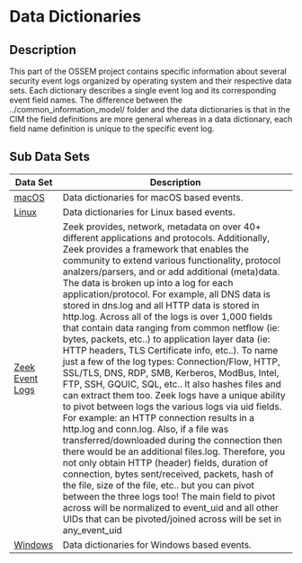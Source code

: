 # Data Dictionaries

## Description
This part of the OSSEM project contains specific information about several security event logs organized by operating system and their respective data sets. Each dictionary describes a single event log and its corresponding event field names. The difference between the ../common_information_model/ folder and the data dictionaries is that in the CIM the field definitions are more general whereas in a data dictionary, each field name definition is unique to the specific event log.

## Sub Data Sets
|Data Set|Description|
|---|---|
|[macOS](macos/)|Data dictionaries for macOS based events.|
|[Linux](linux/)|Data dictionaries for Linux based events.|
|[Zeek Event Logs](zeek/)|Zeek provides, network, metadata on over 40+ different applications and protocols. Additionally, Zeek provides a framework that enables the community to extend various functionality, protocol analzers/parsers, and or add additional (meta)data. The data is broken up into a log for each application/protocol. For example, all DNS data is stored in dns.log and all HTTP data is stored in http.log. Across all of the logs is over 1,000 fields that contain data ranging from common netflow (ie: bytes, packets, etc..) to application layer data (ie: HTTP headers, TLS Certificate info, etc..). To name just a few of the log types: Connection/Flow, HTTP, SSL/TLS, DNS, RDP, SMB, Kerberos, ModBus, Intel, FTP, SSH, GQUIC, SQL, etc.. It also hashes files and can extract them too. Zeek logs have a unique ability to pivot between logs the various logs via uid fields. For example: an HTTP connection results in a http.log and conn.log. Also, if a file was transferred/downloaded during the connection then there would be an additional files.log. Therefore, you not only obtain HTTP (header) fields, duration of connection, bytes sent/received, packets, hash of the file, size of the file, etc.. but you can pivot between the three logs too! The main field to pivot across will be normalized to event_uid and all other UIDs that can be pivoted/joined across will be set in any_event_uid|
|[Windows](windows/)|Data dictionaries for Windows based events.|
